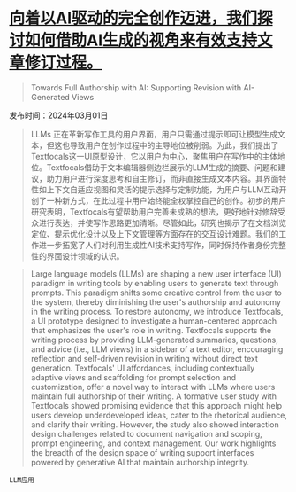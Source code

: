 # [向着以AI驱动的完全创作迈进，我们探讨如何借助AI生成的视角来有效支持文章修订过程。](https://arxiv.org/abs/2403.01055)

> Towards Full Authorship with AI: Supporting Revision with AI-Generated Views

发布时间：2024年03月01日

> LLMs 正在革新写作工具的用户界面，用户只需通过提示即可让模型生成文本，但这也导致用户在创作过程中的主导地位被削弱。为此，我们提出了Textfocals这一UI原型设计，它以用户为中心，聚焦用户在写作中的主体地位。Textfocals借助于文本编辑器侧边栏展示的LLM生成的摘要、问题和建议，助力用户进行深度思考和自主修订，而非直接生成文本内容。其界面特性如上下文自适应视图和灵活的提示选择与定制功能，为用户与LLM互动开创了一种新方式，在此过程中用户始终能全权掌控自己的创作。初步的用户研究表明，Textfocals有望帮助用户完善未成熟的想法，更好地针对修辞受众进行表达，并使写作思路更加清晰。尽管如此，研究也揭示了在文档浏览定位、提示优化设计以及上下文管理等方面存在的交互设计难题。我们的工作进一步拓宽了人们对利用生成性AI技术支持写作，同时保持作者身份完整性的界面设计领域的认识。

> Large language models (LLMs) are shaping a new user interface (UI) paradigm in writing tools by enabling users to generate text through prompts. This paradigm shifts some creative control from the user to the system, thereby diminishing the user's authorship and autonomy in the writing process. To restore autonomy, we introduce Textfocals, a UI prototype designed to investigate a human-centered approach that emphasizes the user's role in writing. Textfocals supports the writing process by providing LLM-generated summaries, questions, and advice (i.e., LLM views) in a sidebar of a text editor, encouraging reflection and self-driven revision in writing without direct text generation. Textfocals' UI affordances, including contextually adaptive views and scaffolding for prompt selection and customization, offer a novel way to interact with LLMs where users maintain full authorship of their writing. A formative user study with Textfocals showed promising evidence that this approach might help users develop underdeveloped ideas, cater to the rhetorical audience, and clarify their writing. However, the study also showed interaction design challenges related to document navigation and scoping, prompt engineering, and context management. Our work highlights the breadth of the design space of writing support interfaces powered by generative AI that maintain authorship integrity.

`LLM应用`